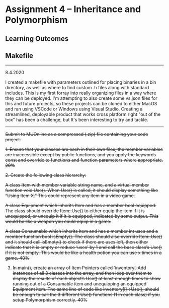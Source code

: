 # Assignment 4 – Inheritance and Polymorphism

## Learning Outcomes

## Makefile
<hr>8.4.2020</hr>

I created a makefile with parameters outlined for placing binaries in a bin directory, as well as where to find custom .h files along with standard includes. This is my first forray into really organizing files in a way where they can be deployed. I'm attempting to also create some vs.json files for this and future projects, so these projects can be cloned to either MacOS and ran using VSCode or Windows using Visual Studio. Creating a streamlined, deployable product that works cross platform right "out of the box" has been a challenge, but It's been interesting to try and tackle. 

<hr></hr>

<strike>Submit to MUOnline as a compressed (.zip) file containing your code project.</strike>

<strike>1. 	Ensure that your classes are each in their own files, the member variables are inaccessible except by public functions, and you apply the keywords const and override to functions and function parameters where appropriate.	20%
			
<strike>2.	Create the following class hierarchy:

A class Item with member variable string name, and a virtual member function void Use(). When Use() is called, it should display something like “Using Item X.” This could represent any item in a video game.
	
A class Equipment which inherits Item and has a member bool equipped. The class should override Item::Use() to either equip the item if it is unequipped, or unequip it if it is equipped, indicated by some output. This would be like a weapon you could equip in a game.

A class Consumable which inherits Item and has a member int uses and a member function bool isEmpty(). The class should also override Item::Use() and it should call isEmpty() to check if there are uses left, then either indicate that it is empty or reduce ‘uses’ by 1 and call the base class’s Use() if it is not empty. This would be like a health potion you can use x times in a game.
 	40%

3. 	In main(), create an array of Item Pointers called ‘inventory’. Add instances of all 3 classes into the array, and then loop over them to display the results of each object’s Use() at least enough times to show running out of a Consumable item and unequipping an equipped Equipment item. The same line of code like 
inventory[i]->Use(); should be enough to call the 3 different Use() functions (1 in each class) if you setup Polymorphism correctly. </strike>	40%

